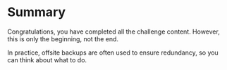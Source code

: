 # Summary

Congratulations, you have completed all the challenge content. However, this is only the beginning, not the end.

In practice, offsite backups are often used to ensure redundancy, so you can think about what to do.
